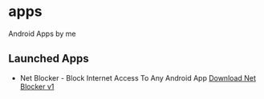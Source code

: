 # apps
Android Apps by me

## Launched Apps

- Net Blocker - Block Internet Access To Any Android App
<a href="https://github.com/d0h-cmd/apps/raw/main/Net_Blocker.1.apk">Download Net Blocker v1</a>

